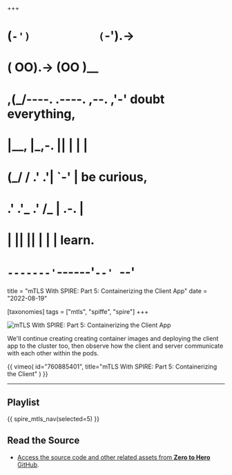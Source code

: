 +++
#   (`-')           (`-').->
#   ( OO).->        (OO )__
# ,(_/----. .----. ,--. ,'-' doubt everything,
# |__,    |\_,-.  ||  | |  |
#  (_/   /    .' .'|  `-'  | be curious,
#  .'  .'_  .'  /_ |  .-.  |
# |       ||      ||  | |  | learn.
# `-------'`------'`--' `--'

title = "mTLS With SPIRE: Part 5: Containerizing the Client App"
date = "2022-08-19"

[taxonomies]
tags = ["mtls", "spiffe", "spire"]
+++

![mTLS With SPIRE: Part 5: Containerizing the Client App](/images/size/w1200/2024/03/severcloud.png)

We'll continue creating creating container images and deploying the client app
to the cluster too, then observe how the client and server communicate with each
other within the pods.

{{ 
  vimeo(
    id="760885401", 
    title="mTLS With SPIRE: Part 5: Containerizing the Client"
  ) 
}}

--------

## Playlist

{{ spire_mtls_nav(selected=5) }}

## Read the Source

* [Access the source code and other related assets from **Zero to Hero** GitHub](https://github.com/zerotohero-dev/spire-mtls).
